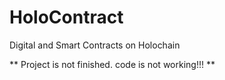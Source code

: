 # HoloContract
Digital and Smart Contracts on Holochain

** Project is not finished. code is not working!!! **
